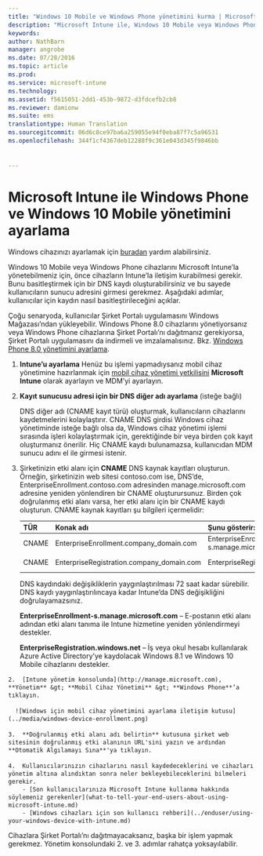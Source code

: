 ```yaml
---
title: "Windows 10 Mobile ve Windows Phone yönetimini kurma | Microsoft Intune"
description: "Microsoft Intune ile, Windows 10 Mobile veya Windows Phone cihazları için mobil cihaz yönetimini (MDM) etkinleştirin."
keywords: 
author: NathBarn
manager: angrobe
ms.date: 07/28/2016
ms.topic: article
ms.prod: 
ms.service: microsoft-intune
ms.technology: 
ms.assetid: f5615051-2dd1-453b-9872-d3fdcefb2cb8
ms.reviewer: damionw
ms.suite: ems
translationtype: Human Translation
ms.sourcegitcommit: 06d6c8ce97ba6a259055e94f0eba87f7c5a96531
ms.openlocfilehash: 344f1cf4367deb12288f9c361e043d345f9846bb


---
```



# Microsoft Intune ile Windows Phone ve Windows 10 Mobile yönetimini ayarlama
Windows cihazınızı ayarlamak için [buradan](../enduser/using-your-windows-device-with-intune.md) yardım alabilirsiniz.

Windows 10 Mobile veya Windows Phone cihazlarını Microsoft Intune’la yönetebilmeniz için, önce cihazların Intune’la iletişim kurabilmesi gerekir. Bunu basitleştirmek için bir DNS kaydı oluşturabilirsiniz ve bu sayede kullanıcıların sunucu adresini girmesi gerekmez. Aşağıdaki adımlar, kullanıcılar için kaydın nasıl basitleştirileceğini açıklar.  

Çoğu senaryoda, kullanıcılar Şirket Portalı uygulamasını Windows Mağazası’ndan yükleyebilir. Windows Phone 8.0 cihazlarını yönetiyorsanız veya Windows Phone cihazlarına Şirket Portalı’nı dağıtmanız gerekiyorsa, Şirket Portalı uygulamasını da indirmeli ve imzalamalısınız. Bkz. [Windows Phone 8.0 yönetimini ayarlama](set-up-windows-phone-8.0-management-with-microsoft-intune.md).

1.  **Intune’u ayarlama** Henüz bu işlemi yapmadıysanız mobil cihaz yönetimine hazırlanmak için [mobil cihaz yönetimi yetkilisini](get-ready-to-enroll-devices-in-microsoft-intune.md#set-mobile-device-management-authority) **Microsoft Intune** olarak ayarlayın ve MDM’yi ayarlayın.

2.  **Kayıt sunucusu adresi için bir DNS diğer adı ayarlama** (isteğe bağlı)

    DNS diğer adı (CNAME kayıt türü) oluşturmak, kullanıcıların cihazlarını kaydetmelerini kolaylaştırır. CNAME DNS girdisi Windows cihaz yönetiminde isteğe bağlı olsa da, Windows cihaz yönetimi işlemi sırasında işleri kolaylaştırmak için, gerektiğinde bir veya birden çok kayıt oluşturmanız önerilir. Hiç CNAME kaydı bulunamazsa, kullanıcıdan MDM sunucu adını el ile girmesi istenir.

  1.  Şirketinizin etki alanı için **CNAME** DNS kaynak kayıtları oluşturun. Örneğin, şirketinizin web sitesi contoso.com ise, DNS’de, EnterpriseEnrollment.contoso.com adresinden manage.microsoft.com adresine yeniden yönlendiren bir CNAME oluşturursunuz. Birden çok doğrulanmış etki alanı varsa, her etki alanı için bir CNAME kaydı oluşturun. CNAME kaynak kayıtları şu bilgileri içermelidir:

      |TÜR|Konak adı|Şunu gösterir:|TTL|
      |--------|-------------|-------------|-------|
      |CNAME|EnterpriseEnrollment.company_domain.com|EnterpriseEnrollment-s.manage.microsoft.com |1 Saat|
      |CNAME|EnterpriseRegistration.company_domain.com|EnterpriseRegistration.windows.net|1 Saat|

      DNS kaydındaki değişikliklerin yaygınlaştırılması 72 saat kadar sürebilir. DNS kaydı yaygınlaştırılıncaya kadar Intune’da DNS değişikliğini doğrulayamazsınız.

      **EnterpriseEnrollment-s.manage.microsoft.com** – E-postanın etki alanı adından etki alanı tanıma ile Intune hizmetine yeniden yönlendirmeyi destekler.

      **EnterpriseRegistration.windows.net** – İş veya okul hesabı kullanılarak Azure Active Directory’ye kaydolacak Windows 8.1 ve Windows 10 Mobile cihazlarını destekler.

    2.  [Intune yönetim konsolunda](http://manage.microsoft.com), **Yönetim** &gt; **Mobil Cihaz Yönetimi** &gt; **Windows Phone**’a tıklayın.

      ![Windows için mobil cihaz yönetimini ayarlama iletişim kutusu](../media/windows-device-enrollment.png)

    3.  **Doğrulanmış etki alanı adı belirtin** kutusuna şirket web sitesinin doğrulanmış etki alanının URL'sini yazın ve ardından **Otomatik Algılamayı Sına**'ya tıklayın.

    4.  Kullanıcılarınızın cihazlarını nasıl kaydedeceklerini ve cihazları yönetim altına alındıktan sonra neler bekleyebileceklerini bilmeleri gerekir.
        - [Son kullanıcılarınıza Microsoft Intune kullanma hakkında söylemeniz gerekenler](what-to-tell-your-end-users-about-using-microsoft-intune.md)
        - [Windows cihazları için son kullanıcı rehberi](../enduser/using-your-windows-device-with-intune.md)



Cihazlara Şirket Portalı’nı dağıtmayacaksanız, başka bir işlem yapmak gerekmez.  Yönetim konsolundaki 2. ve 3. adımlar rahatça yoksayılabilir.



<!--HONumber=Aug16_HO1-->


